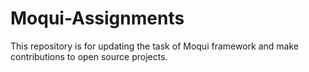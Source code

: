 # Moqui-Assignments
This repository is for updating the task of Moqui framework and make contributions to open source projects.
